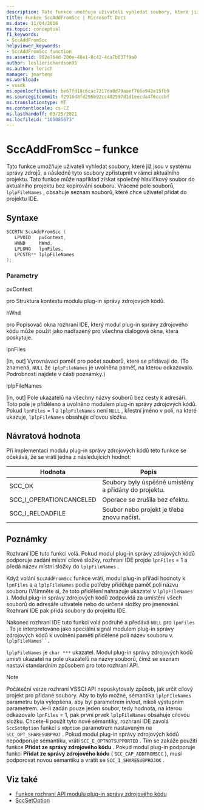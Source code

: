 ```yaml
---
description: Tato funkce umožňuje uživateli vyhledat soubory, které již jsou v systému správy zdrojů, a následně tyto soubory zpřístupnit v rámci aktuálního projektu.
title: Funkce SccAddFromScc | Microsoft Docs
ms.date: 11/04/2016
ms.topic: conceptual
f1_keywords:
- SccAddFromScc
helpviewer_keywords:
- SccAddFromScc function
ms.assetid: 902e764d-200e-46e1-8c42-4da7b037f9a0
author: leslierichardson95
ms.author: lerich
manager: jmartens
ms.workload:
- vssdk
ms.openlocfilehash: be67fd18c6cac7217da0d79aaef766e942e15fb9
ms.sourcegitcommit: f2916d8fd296b92cc402597d1d1eecda4f6cccbf
ms.translationtype: MT
ms.contentlocale: cs-CZ
ms.lasthandoff: 03/25/2021
ms.locfileid: "105085673"
---
```

# <a name="sccaddfromscc-function"></a>SccAddFromScc – funkce
Tato funkce umožňuje uživateli vyhledat soubory, které již jsou v systému správy zdrojů, a následně tyto soubory zpřístupnit v rámci aktuálního projektu. Tato funkce může například získat společný hlavičkový soubor do aktuálního projektu bez kopírování souboru. Vrácené pole souborů, `lplpFileNames` , obsahuje seznam souborů, které chce uživatel přidat do projektu IDE.

## <a name="syntax"></a>Syntaxe

```cpp
SCCRTN SccAddFromScc (
   LPVOID   pvContext,
   HWND     hWnd,
   LPLONG   lpnFiles,
   LPCSTR** lplpFileNames
);
```

### <a name="parameters"></a>Parametry
 pvContext

pro Struktura kontextu modulu plug-in správy zdrojových kódů.

 hWnd

pro Popisovač okna rozhraní IDE, který modul plug-in správy zdrojového kódu může použít jako nadřazený pro všechna dialogová okna, která poskytuje.

 lpnFiles

[in, out] Vyrovnávací paměť pro počet souborů, které se přidávají do. (To znamená, `NULL` že `lplpFileNames` je uvolněna paměť, na kterou odkazovalo. Podrobnosti najdete v části poznámky.)

 lplpFileNames

[in, out] Pole ukazatelů na všechny názvy souborů bez cesty k adresáři. Toto pole je přiděleno a uvolněno modulem plug-in správy zdrojových kódů. Pokud `lpnFiles` = 1 a `lplpFileNames` není `NULL` , křestní jméno v poli, na které ukazuje, `lplpFileNames` obsahuje cílovou složku.

## <a name="return-value"></a>Návratová hodnota
 Při implementaci modulu plug-in správy zdrojových kódů této funkce se očekává, že se vrátí jedna z následujících hodnot:

|Hodnota|Popis|
|-----------|-----------------|
|SCC_OK|Soubory byly úspěšně umístěny a přidány do projektu.|
|SCC_I_OPERATIONCANCELED|Operace se zrušila bez efektu.|
|SCC_I_RELOADFILE|Soubor nebo projekt je třeba znovu načíst.|

## <a name="remarks"></a>Poznámky
 Rozhraní IDE tuto funkci volá. Pokud modul plug-in správy zdrojových kódů podporuje zadání místní cílové složky, rozhraní IDE projde `lpnFiles` = 1 a předá název místní složky do `lplpFileNames` .

 Když volání `SccAddFromScc` funkce vrátí, modul plug-in přiřadí hodnoty k `lpnFiles` a a `lplpFileNames` podle potřeby přiděluje paměť poli názvu souboru (Všimněte si, že toto přidělení nahrazuje ukazatel v `lplpFileNames` ). Modul plug-in správy zdrojových kódů zodpovídá za umístění všech souborů do adresáře uživatele nebo do určené složky pro jmenování. Rozhraní IDE pak přidá soubory do projektu IDE.

 Nakonec rozhraní IDE tuto funkci volá podruhé a předává `NULL` pro `lpnFiles` . To je interpretováno jako speciální signál modulem plug-in správy zdrojových kódů k uvolnění paměti přidělené poli název souboru v. `lplpFileNames``.`

 `lplpFileNames` je `char ***` ukazatel. Modul plug-in správy zdrojových kódů umístí ukazatel na pole ukazatelů na názvy souborů, čímž se seznam nastaví standardním způsobem pro toto rozhraní API.

> [!NOTE]
> Počáteční verze rozhraní VSSCI API neposkytovaly způsob, jak určit cílový projekt pro přidané soubory. Aby to bylo možné, sémantika `lplpFIleNames` parametru byla vylepšena, aby byl parametrem in/out, nikoli výstupním parametrem. Je-li zadán pouze jeden soubor, tedy hodnota, na kterou odkazovalo `lpnFiles` = 1, pak první prvek `lplpFileNames` obsahuje cílovou složku. Chcete-li použít tyto nové sémantiky, rozhraní IDE zavolá `SccSetOption` funkci s `nOption` parametrem nastaveným na `SCC_OPT_SHARESUBPROJ` . Pokud modul plug-in správy zdrojových kódů nepodporuje sémantiku, vrátí `SCC_E_OPTNOTSUPPORTED` . Tím se zakáže použití funkce **Přidat ze správy zdrojového kódu** . Pokud modul plug-in podporuje funkci **Přidat ze správy zdrojového kódu** ( `SCC_CAP_ADDFROMSCC` ), musí podporovat novou sémantiku a vrátit se `SCC_I_SHARESUBPROJOK` .

## <a name="see-also"></a>Viz také
- [Funkce rozhraní API modulu plug-in správy zdrojového kódu](../extensibility/source-control-plug-in-api-functions.md)
- [SccSetOption](../extensibility/sccsetoption-function.md)
